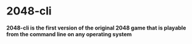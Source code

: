 # 2048-cli
**2048-cli is the first version of the original 2048 game that is playable from the command line on any operating system**

